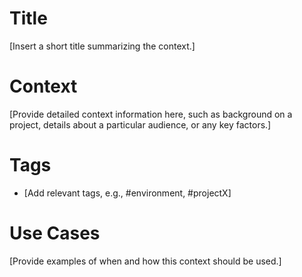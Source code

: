 # Title
[Insert a short title summarizing the context.]

# Context
[Provide detailed context information here, such as background on a project, details about a particular audience, or any key factors.]

# Tags
- [Add relevant tags, e.g., #environment, #projectX]

# Use Cases
[Provide examples of when and how this context should be used.]
